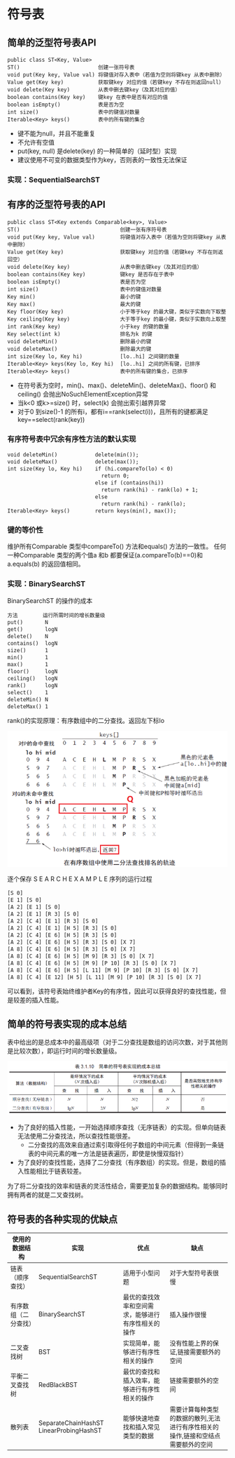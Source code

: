 # 符号表
## 简单的泛型符号表API
```
public class ST<Key, Value>
ST()                         创建一张符号表
void put(Key key, Value val) 将键值对存入表中（若值为空则将键key 从表中删除）
Value get(Key key)           获取键key 对应的值（若键key 不存在则返回null）
void delete(Key key)         从表中删去键key（及其对应的值）
boolean contains(Key key)    键key 在表中是否有对应的值
boolean isEmpty()            表是否为空
int size()                   表中的键值对数量
Iterable<Key> keys()         表中的所有键的集合
```
- 键不能为null，并且不能重复
- 不允许有空值
- put(key, null) 是delete(key) 的一种简单的（延时型）实现
- 建议使用不可变的数据类型作为key，否则表的一致性无法保证

### 实现：SequentialSearchST

## 有序的泛型符号表的API
```
public class ST<Key extends Comparable<key>, Value>
ST()                                创建一张有序符号表
void put(Key key, Value val)        将键值对存入表中（若值为空则将键key 从表中删除）
Value get(Key key)                  获取键key 对应的值（若键key 不存在则返回空）
void delete(Key key)                从表中删去键key（及其对应的值）
boolean contains(Key key)           键key 是否存在于表中
boolean isEmpty()                   表是否为空
int size()                          表中的键值对数量
Key min()                           最小的键
Key max()                           最大的键
Key floor(Key key)                  小于等于key 的最大键，类似于实数向下取整
Key ceiling(Key key)                大于等于key 的最小键，类似于实数向上取整
int rank(Key key)                   小于key 的键的数量
Key select(int k)                   排名为k 的键
void deleteMin()                    删除最小的键
void deleteMax()                    删除最大的键
int size(Key lo, Key hi)            [lo..hi] 之间键的数量
Iterable<Key> keys(Key lo, Key hi)  [lo..hi] 之间的所有键，已排序
Iterable<Key> keys()                表中的所有键的集合，已排序
```
- 在符号表为空时，min()、max()、deleteMin()、deleteMax()、floor() 和ceiling() 会抛出NoSuchElementException异常
- 当k<0 或k>=size() 时，select(k) 会抛出索引越界异常
- 对于0 到size()-1 的所有i，都有i==rank(select(i))，且所有的键都满足key==select(rank(key))

### 有序符号表中冗余有序性方法的默认实现
```
void deleteMin()            delete(min());
void deleteMax()            delete(max());
int size(Key lo, Key hi)    if (hi.compareTo(lo) < 0)
                              return 0;
                            else if (contains(hi))
                              return rank(hi) - rank(lo) + 1;
                            else
                              return rank(hi) - rank(lo);
Iterable<Key> keys()        return keys(min(), max());
```

### 键的等价性
维护所有Comparable 类型中compareTo() 方法和equals() 方法的一致性。
任何一种Comparable 类型的两个值a 和b 都要保证(a.compareTo(b)==0)和a.equals(b) 的返回值相同。

### 实现：BinarySearchST

BinarySearchST 的操作的成本
```
方法        运行所需时间的增长数量级
put()       N
get()       logN
delete()    N
contains()  logN
size()      1
min()       1
max()       1
floor()     logN
ceiling()   logN
rank()      logN
select()    1
deleteMin() N
deleteMax() 1
```

rank()的实现原理：有序数组中的二分查找。返回左下标lo

![](./assets/use-binary-search-on-ordered-array.png)

逐个保存 S E A R C H E X A M P L E 序列的运行过程
```
[S 0] 
[E 1] [S 0] 
[A 2] [E 1] [S 0] 
[A 2] [E 1] [R 3] [S 0] 
[A 2] [C 4] [E 1] [R 3] [S 0] 
[A 2] [C 4] [E 1] [H 5] [R 3] [S 0] 
[A 2] [C 4] [E 6] [H 5] [R 3] [S 0] 
[A 2] [C 4] [E 6] [H 5] [R 3] [S 0] [X 7] 
[A 8] [C 4] [E 6] [H 5] [R 3] [S 0] [X 7] 
[A 8] [C 4] [E 6] [H 5] [M 9] [R 3] [S 0] [X 7] 
[A 8] [C 4] [E 6] [H 5] [M 9] [P 10] [R 3] [S 0] [X 7] 
[A 8] [C 4] [E 6] [H 5] [L 11] [M 9] [P 10] [R 3] [S 0] [X 7] 
[A 8] [C 4] [E 12] [H 5] [L 11] [M 9] [P 10] [R 3] [S 0] [X 7] 
```
可以看到，该符号表始终维护者Key的有序性，因此可以获得良好的查找性能，但是较差的插入性能。

## 简单的符号表实现的成本总结
表中给出的是总成本中的最高级项（对于二分查找是数组的访问次数，对于其他则是比较次数），即运行时间的增长数量级。

![](assets/summary-of-simple-impl-of-symbol-table.png)

- 为了良好的插入性能，一开始选择顺序查找（无序链表）的实现。但单向链表无法使用二分查找法，所以查找性能很差。
  - 二分查找的高效来自通过索引取得任何子数组的中间元素（但得到一条链表的中间元素的唯一方法是链表遍历，即使是快慢双指针）
- 为了良好的查找性能，选择了二分查找（有序数组）的实现。但是，数组的插入性能相比于链表较差。

为了将二分查找的效率和链表的灵活性结合，需要更加复杂的数据结构。能够同时拥有两者的就是二叉查找树。

## 符号表的各种实现的优缺点
|使用的数据结构|实现|优点|缺点|
|---|---|---|---|
|链表（顺序查找）| SequentialSearchST |适用于小型问题|对于大型符号表很慢|
|有序数组（二分查找）|BinarySearchST|最优的查找效率和空间需求，能够进行有序性相关的操作|插入操作很慢|
|二叉查找树|BST　|实现简单，能够进行有序性相关的操作|没有性能上界的保证,链接需要额外的空间|
|平衡二叉查找树|RedBlackBST| 最优的查找和插入效率，能够进行有序性相关的操作|链接需要额外的空间|
|散列表|SeparateChainHashST LinearProbingHashST|能够快速地查找和插入常见类型的数据|需要计算每种类型的数据的散列,无法进行有序性相关的操作,链接和空结点需要额外的空间|